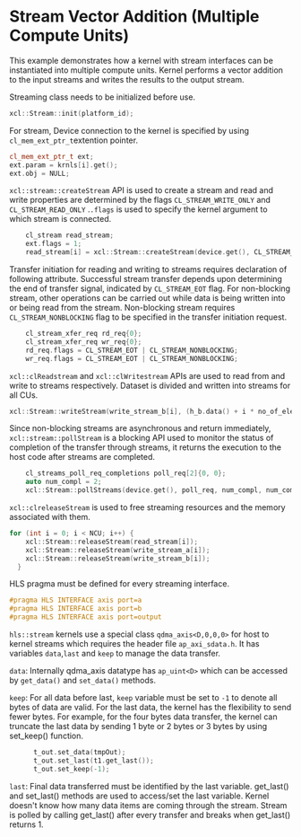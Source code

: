 Stream Vector Addition (Multiple Compute Units)
================================================
This example demonstrates how a kernel with stream interfaces can be instantiated into multiple compute units. Kernel performs a vector addition to the input streams and writes the results to the output stream.

Streaming class needs to be initialized before use.
```c++
xcl::Stream::init(platform_id);
```
For stream, Device connection to the kernel is specified by using `cl_mem_ext_ptr_t`extention pointer.
```c++
cl_mem_ext_ptr_t ext;
ext.param = krnls[i].get();
ext.obj = NULL;
```

`xcl::stream::createStream` API is used to create a stream and read and write properties are determined by the flags `CL_STREAM_WRITE_ONLY` and `CL_STREAM_READ_ONLY` .`.flags` is used to specify the kernel argument to which stream is connected.

```c++
    cl_stream read_stream;
    ext.flags = 1;
    read_stream[i] = xcl::Stream::createStream(device.get(), CL_STREAM_READ_ONLY, CL_STREAM, &ext, &ret);
```    
Transfer initiation for reading and writing to streams requires declaration of following attribute. Successful stream transfer  depends upon determining the end of transfer signal, indicated by `CL_STREAM_EOT` flag. For non-blocking stream, other operations can be carried out while data is being written into or being read from the stream. Non-blocking stream requires `CL_STREAM_NONBLOCKING` flag to be specified in the transfer initiation request.
```c++
    cl_stream_xfer_req rd_req{0};
    cl_stream_xfer_req wr_req{0};
    rd_req.flags = CL_STREAM_EOT | CL_STREAM_NONBLOCKING;
    wr_req.flags = CL_STREAM_EOT | CL_STREAM_NONBLOCKING;
```      


`xcl::clReadstream` and `xcl::clWritestream` APIs are used to read from and write to streams respectively. Dataset is divided and written into streams for all CUs.

```c++
xcl::Stream::writeStream(write_stream_b[i], (h_b.data() + i * no_of_elem), vector_size_bytes, &wr_req, &ret));
```

Since non-blocking streams are asynchronous and return immediately, `xcl::stream::pollStream` is a blocking API used to monitor the status of completion of the transfer through streams, it returns the execution to the host code after streams are completed.

```c++
    cl_streams_poll_req_completions poll_req[2]{0, 0};
    auto num_compl = 2;
    xcl::Stream::pollStreams(device.get(), poll_req, num_compl, num_compl, &num_compl, 50000, &ret);
```  

`xcl::clreleaseStream` is used to free streaming resources and the memory associated with them.
```c++
for (int i = 0; i < NCU; i++) {
    xcl::Stream::releaseStream(read_stream[i]);
    xcl::Stream::releaseStream(write_stream_a[i]);
    xcl::Stream::releaseStream(write_stream_b[i]);
  }
```

HLS pragma must be defined for every streaming interface.
```c++
#pragma HLS INTERFACE axis port=a
#pragma HLS INTERFACE axis port=b
#pragma HLS INTERFACE axis port=output
```

`hls::stream` kernels use a special class `qdma_axis<D,0,0,0>` for host to kernel streams  which requires the header file `ap_axi_sdata.h`. It has variables `data`,`last` and `keep` to manage the data transfer.

`data`: Internally qdma_axis datatype has `ap_uint<D>` which can be accessed by `get_data()` and `set_data()` methods.

`keep`: For all data before last, `keep` variable must be set to `-1` to denote all bytes of data are valid. For the last data, the kernel has the flexibility to send fewer bytes. For example, for the four bytes data transfer, the kernel can truncate the last data by sending 1 byte or 2 bytes or 3 bytes by using set_keep() function.  

```c++
      t_out.set_data(tmpOut);
      t_out.set_last(t1.get_last());
      t_out.set_keep(-1);
```

`last`: Final data transferred must be identified by the last variable. get_last() and set_last() methods are used to access/set the last variable. Kernel doesn't know how many data items are coming through the stream. Stream is polled by calling get_last() after every transfer and breaks when get_last() returns 1.
